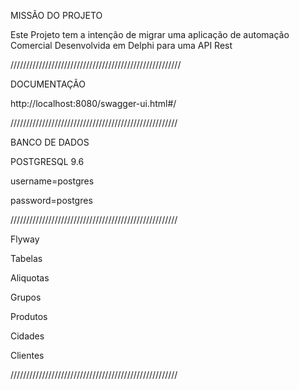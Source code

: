 MISSÃO DO PROJETO


Este Projeto tem a intenção de migrar uma aplicação de automação Comercial Desenvolvida em Delphi para uma API Rest

//////////////////////////////////////////////////////

DOCUMENTAÇÃO

http://localhost:8080/swagger-ui.html#/

/////////////////////////////////////////////////////

BANCO DE DADOS

POSTGRESQL 9.6

username=postgres

password=postgres

/////////////////////////////////////////////////////

Flyway

Tabelas

Aliquotas

Grupos

Produtos

Cidades

Clientes


/////////////////////////////////////////////////////

